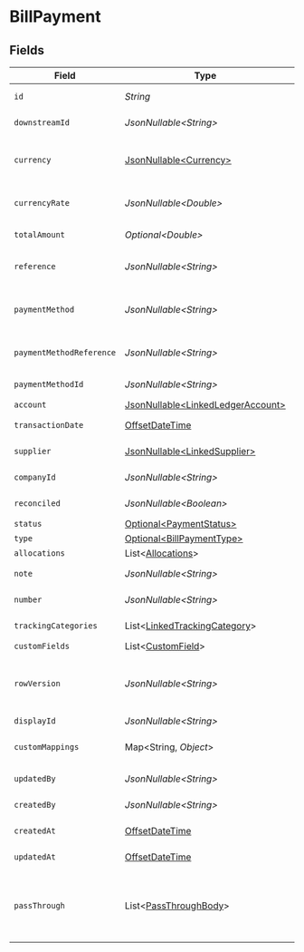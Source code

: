 # BillPayment


## Fields

| Field                                                                                                                                                   | Type                                                                                                                                                    | Required                                                                                                                                                | Description                                                                                                                                             | Example                                                                                                                                                 |
| ------------------------------------------------------------------------------------------------------------------------------------------------------- | ------------------------------------------------------------------------------------------------------------------------------------------------------- | ------------------------------------------------------------------------------------------------------------------------------------------------------- | ------------------------------------------------------------------------------------------------------------------------------------------------------- | ------------------------------------------------------------------------------------------------------------------------------------------------------- |
| `id`                                                                                                                                                    | *String*                                                                                                                                                | :heavy_check_mark:                                                                                                                                      | A unique identifier for an object.                                                                                                                      | 12345                                                                                                                                                   |
| `downstreamId`                                                                                                                                          | *JsonNullable\<String>*                                                                                                                                 | :heavy_minus_sign:                                                                                                                                      | The third-party API ID of original entity                                                                                                               | 12345                                                                                                                                                   |
| `currency`                                                                                                                                              | [JsonNullable\<Currency>](../../models/components/Currency.md)                                                                                          | :heavy_minus_sign:                                                                                                                                      | Indicates the associated currency for an amount of money. Values correspond to [ISO 4217](https://en.wikipedia.org/wiki/ISO_4217).                      | USD                                                                                                                                                     |
| `currencyRate`                                                                                                                                          | *JsonNullable\<Double>*                                                                                                                                 | :heavy_minus_sign:                                                                                                                                      | Currency Exchange Rate at the time entity was recorded/generated.                                                                                       | 0.69                                                                                                                                                    |
| `totalAmount`                                                                                                                                           | *Optional\<Double>*                                                                                                                                     | :heavy_check_mark:                                                                                                                                      | The total amount of the transaction or record                                                                                                           | 49.99                                                                                                                                                   |
| `reference`                                                                                                                                             | *JsonNullable\<String>*                                                                                                                                 | :heavy_minus_sign:                                                                                                                                      | Optional transaction reference message ie: Debit remittance detail.                                                                                     | 123456                                                                                                                                                  |
| `paymentMethod`                                                                                                                                         | *JsonNullable\<String>*                                                                                                                                 | :heavy_minus_sign:                                                                                                                                      | Payment method used for the transaction, such as cash, credit card, bank transfer, or check                                                             | cash                                                                                                                                                    |
| `paymentMethodReference`                                                                                                                                | *JsonNullable\<String>*                                                                                                                                 | :heavy_minus_sign:                                                                                                                                      | Optional reference message returned by payment method on processing                                                                                     | 123456                                                                                                                                                  |
| `paymentMethodId`                                                                                                                                       | *JsonNullable\<String>*                                                                                                                                 | :heavy_minus_sign:                                                                                                                                      | A unique identifier for an object.                                                                                                                      | 12345                                                                                                                                                   |
| `account`                                                                                                                                               | [JsonNullable\<LinkedLedgerAccount>](../../models/components/LinkedLedgerAccount.md)                                                                    | :heavy_minus_sign:                                                                                                                                      | N/A                                                                                                                                                     |                                                                                                                                                         |
| `transactionDate`                                                                                                                                       | [OffsetDateTime](https://docs.oracle.com/javase/8/docs/api/java/time/OffsetDateTime.html)                                                               | :heavy_check_mark:                                                                                                                                      | The date of the transaction - YYYY:MM::DDThh:mm:ss.sTZD                                                                                                 | 2021-05-01T12:00:00.000Z                                                                                                                                |
| `supplier`                                                                                                                                              | [JsonNullable\<LinkedSupplier>](../../models/components/LinkedSupplier.md)                                                                              | :heavy_minus_sign:                                                                                                                                      | The supplier this entity is linked to.                                                                                                                  |                                                                                                                                                         |
| `companyId`                                                                                                                                             | *JsonNullable\<String>*                                                                                                                                 | :heavy_minus_sign:                                                                                                                                      | The company ID the transaction belongs to                                                                                                               | 12345                                                                                                                                                   |
| `reconciled`                                                                                                                                            | *JsonNullable\<Boolean>*                                                                                                                                | :heavy_minus_sign:                                                                                                                                      | Indicates if the transaction has been reconciled.                                                                                                       | true                                                                                                                                                    |
| `status`                                                                                                                                                | [Optional\<PaymentStatus>](../../models/components/PaymentStatus.md)                                                                                    | :heavy_minus_sign:                                                                                                                                      | Status of payment                                                                                                                                       | authorised                                                                                                                                              |
| `type`                                                                                                                                                  | [Optional\<BillPaymentType>](../../models/components/BillPaymentType.md)                                                                                | :heavy_minus_sign:                                                                                                                                      | Type of payment                                                                                                                                         | accounts_payable                                                                                                                                        |
| `allocations`                                                                                                                                           | List\<[Allocations](../../models/components/Allocations.md)>                                                                                            | :heavy_minus_sign:                                                                                                                                      | N/A                                                                                                                                                     |                                                                                                                                                         |
| `note`                                                                                                                                                  | *JsonNullable\<String>*                                                                                                                                 | :heavy_minus_sign:                                                                                                                                      | Note associated with the transaction                                                                                                                    | Some notes about this transaction                                                                                                                       |
| `number`                                                                                                                                                | *JsonNullable\<String>*                                                                                                                                 | :heavy_minus_sign:                                                                                                                                      | Number associated with the transaction                                                                                                                  | 123456                                                                                                                                                  |
| `trackingCategories`                                                                                                                                    | List\<[LinkedTrackingCategory](../../models/components/LinkedTrackingCategory.md)>                                                                      | :heavy_minus_sign:                                                                                                                                      | A list of linked tracking categories.                                                                                                                   |                                                                                                                                                         |
| `customFields`                                                                                                                                          | List\<[CustomField](../../models/components/CustomField.md)>                                                                                            | :heavy_minus_sign:                                                                                                                                      | N/A                                                                                                                                                     |                                                                                                                                                         |
| `rowVersion`                                                                                                                                            | *JsonNullable\<String>*                                                                                                                                 | :heavy_minus_sign:                                                                                                                                      | A binary value used to detect updates to a object and prevent data conflicts. It is incremented each time an update is made to the object.              | 1-12345                                                                                                                                                 |
| `displayId`                                                                                                                                             | *JsonNullable\<String>*                                                                                                                                 | :heavy_minus_sign:                                                                                                                                      | Id to be displayed.                                                                                                                                     | 123456                                                                                                                                                  |
| `customMappings`                                                                                                                                        | Map\<String, *Object*>                                                                                                                                  | :heavy_minus_sign:                                                                                                                                      | When custom mappings are configured on the resource, the result is included here.                                                                       |                                                                                                                                                         |
| `updatedBy`                                                                                                                                             | *JsonNullable\<String>*                                                                                                                                 | :heavy_minus_sign:                                                                                                                                      | The user who last updated the object.                                                                                                                   | 12345                                                                                                                                                   |
| `createdBy`                                                                                                                                             | *JsonNullable\<String>*                                                                                                                                 | :heavy_minus_sign:                                                                                                                                      | The user who created the object.                                                                                                                        | 12345                                                                                                                                                   |
| `createdAt`                                                                                                                                             | [OffsetDateTime](https://docs.oracle.com/javase/8/docs/api/java/time/OffsetDateTime.html)                                                               | :heavy_minus_sign:                                                                                                                                      | The date and time when the object was created.                                                                                                          | 2020-09-30T07:43:32.000Z                                                                                                                                |
| `updatedAt`                                                                                                                                             | [OffsetDateTime](https://docs.oracle.com/javase/8/docs/api/java/time/OffsetDateTime.html)                                                               | :heavy_minus_sign:                                                                                                                                      | The date and time when the object was last updated.                                                                                                     | 2020-09-30T07:43:32.000Z                                                                                                                                |
| `passThrough`                                                                                                                                           | List\<[PassThroughBody](../../models/components/PassThroughBody.md)>                                                                                    | :heavy_minus_sign:                                                                                                                                      | The pass_through property allows passing service-specific, custom data or structured modifications in request body when creating or updating resources. |                                                                                                                                                         |